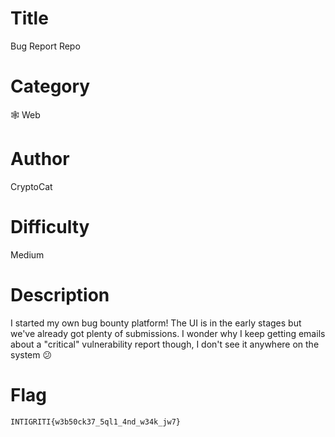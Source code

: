 # Title

Bug Report Repo

# Category

🕸 Web

# Author

CryptoCat

# Difficulty

Medium

# Description

I started my own bug bounty platform! The UI is in the early stages but we've already got plenty of submissions. I wonder why I keep getting emails about a "critical" vulnerability report though, I don't see it anywhere on the system 😕

# Flag

`INTIGRITI{w3b50ck37_5ql1_4nd_w34k_jw7}`
